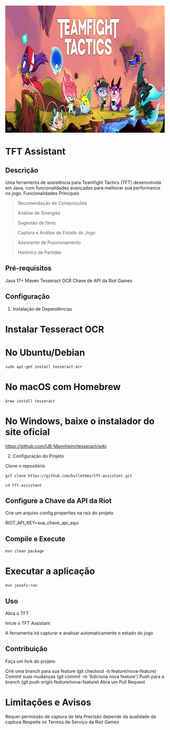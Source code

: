 
<div>
<p align="center"> 
  <img alt="screenshot" src="tftcover.jpg" width="1200" height="400">
</p>

#                                                TFT Assistant 

## Descrição

Uma ferramenta de assistência para Teamfight Tactics (TFT) desenvolvida em Java, com funcionalidades avançadas para melhorar sua performance no jogo.
Funcionalidades Principais

> Recomendação de Composições
 
> Análise de Sinergias

> Sugestão de Itens
 
> Captura e Análise de Estado do Jogo

> Assistente de Posicionamento

> Histórico de Partidas

## Pré-requisitos

Java 17+
Maven
Tesseract OCR
Chave de API da Riot Games

## Configuração

1. Instalação de Dependências

# Instalar Tesseract OCR


# No Ubuntu/Debian

```
sudo apt-get install tesseract-ocr
```

# No macOS com Homebrew

```
brew install tesseract
```

# No Windows, baixe o instalador do site oficial

https://github.com/UB-Mannheim/tesseract/wiki


2. Configuração do Projeto

Clone o repositório

````
git clone https://github.com/bulletdev/tft-assistant.git
````

````
cd tft-assistant
````

## Configure a Chave da API da Riot


Crie um arquivo config.properties na raiz do projeto

RIOT_API_KEY=sua_chave_api_aqui

## Compile e Execute


````
mvn clean package
````
# Executar a aplicação

````
mvn javafx:run
````
## Uso

Abra o TFT

Inicie o TFT Assistant

A ferramenta irá capturar e analisar automaticamente o estado do jogo

## Contribuição

Faça um fork do projeto

Crie uma branch para sua feature (git checkout -b feature/nova-feature)
Commit suas mudanças (git commit -m 'Adiciona nova feature')
Push para a branch (git push origin feature/nova-feature)
Abra um Pull Request

# Limitações e Avisos

Requer permissão de captura de tela
Precisão depende da qualidade da captura
Respeite os Termos de Serviço da Riot Games